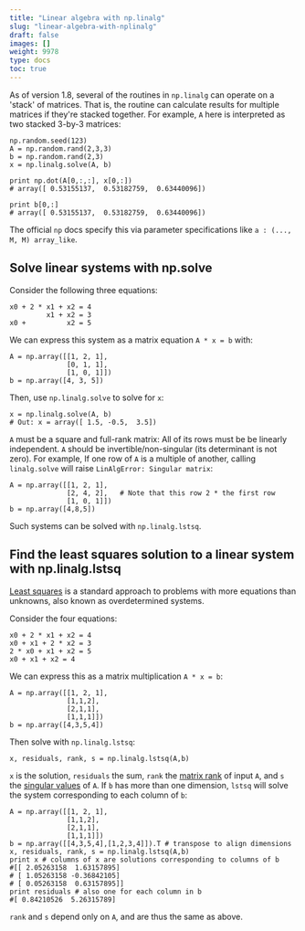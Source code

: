 ```yaml
---
title: "Linear algebra with np.linalg"
slug: "linear-algebra-with-nplinalg"
draft: false
images: []
weight: 9978
type: docs
toc: true
---
```


As of version 1.8, several of the routines in `np.linalg` can operate on a 'stack' of matrices. That is, the routine can calculate results for multiple matrices if they're stacked together. For example, `A` here is interpreted as two stacked 3-by-3 matrices:

    np.random.seed(123)
    A = np.random.rand(2,3,3)
    b = np.random.rand(2,3)
    x = np.linalg.solve(A, b)
    
    print np.dot(A[0,:,:], x[0,:])
    # array([ 0.53155137,  0.53182759,  0.63440096])
    
    print b[0,:]
    # array([ 0.53155137,  0.53182759,  0.63440096])

The official `np` docs specify this via parameter specifications like `a : (..., M, M) array_like`.

## Solve linear systems with np.solve
Consider the following three equations:

    x0 + 2 * x1 + x2 = 4
             x1 + x2 = 3
    x0 +          x2 = 5

We can express this system as a matrix equation `A * x = b` with:

    A = np.array([[1, 2, 1],
                  [0, 1, 1],
                  [1, 0, 1]])
    b = np.array([4, 3, 5])

Then, use `np.linalg.solve` to solve for `x`:

    x = np.linalg.solve(A, b)
    # Out: x = array([ 1.5, -0.5,  3.5])

`A` must be a square and full-rank matrix: All of its rows must be be linearly independent. `A` should be invertible/non-singular (its determinant is not zero). For example, If one row of `A` is a multiple of another, calling `linalg.solve` will raise `LinAlgError: Singular matrix`:          

    A = np.array([[1, 2, 1], 
                  [2, 4, 2],   # Note that this row 2 * the first row
                  [1, 0, 1]])
    b = np.array([4,8,5])

Such systems can be solved with `np.linalg.lstsq`.

## Find the least squares solution to a linear system with np.linalg.lstsq
[Least squares][1] is a standard approach to problems with more equations than unknowns, also known as overdetermined systems.

Consider the four equations:

    x0 + 2 * x1 + x2 = 4
    x0 + x1 + 2 * x2 = 3
    2 * x0 + x1 + x2 = 5
    x0 + x1 + x2 = 4

We can express this as a matrix multiplication `A * x = b`:

    A = np.array([[1, 2, 1],
                  [1,1,2],
                  [2,1,1],
                  [1,1,1]])
    b = np.array([4,3,5,4])

Then solve with `np.linalg.lstsq`:

    x, residuals, rank, s = np.linalg.lstsq(A,b)

`x` is the solution, `residuals` the sum, `rank` the [matrix rank][2] of input `A`, and `s` the [singular values][3] of `A`. If `b` has more than one dimension, `lstsq` will solve the system corresponding to each column of `b`:

    A = np.array([[1, 2, 1],
                  [1,1,2],
                  [2,1,1],
                  [1,1,1]])
    b = np.array([[4,3,5,4],[1,2,3,4]]).T # transpose to align dimensions
    x, residuals, rank, s = np.linalg.lstsq(A,b)
    print x # columns of x are solutions corresponding to columns of b
    #[[ 2.05263158  1.63157895]
    # [ 1.05263158 -0.36842105]
    # [ 0.05263158  0.63157895]]
    print residuals # also one for each column in b
    #[ 0.84210526  5.26315789]

`rank` and `s` depend only on `A`, and are thus the same as above.
    
[1]: https://en.wikipedia.org/wiki/Least_squares
[2]: https://en.wikipedia.org/wiki/Rank_(linear_algebra)
[3]: https://en.wikipedia.org/wiki/Singular_value


